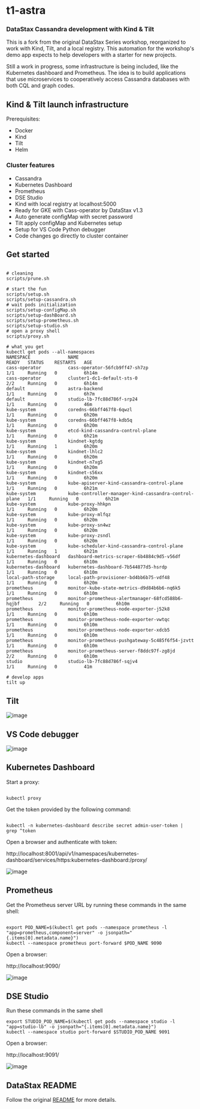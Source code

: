 # t1-astra

### DataStax Cassandra development with Kind & Tilt

This is a fork from the original DataStax Series workshop, reorganized to work with Kind, Tilt, and a local registry. This automation for the workshop's demo app expects to help developers with a starter for new projects.

Still a work in progress, some infrastructure is being included, like the Kubernetes dashboard and Prometheus. The idea is to build applications that use microservices to cooperatively access Cassandra databases with both CQL and graph codes.

## Kind & Tilt launch infrastructure

Prerequisites:
- Docker
- Kind
- Tilt
- Helm

### Cluster features

- Cassandra
- Kubernetes Dashboard
- Prometheus
- DSE Studio
- Kind with local registry at localhost:5000
- Ready for GKE with Cass-operator by DataStax v1.3
- Auto generate configMap with secret password
- Tilt apply configMap and Kubernetes setup
- Setup for VS Code Python debugger
- Code changes go directly to cluster container

## Get started

```console

# cleaning
scripts/prune.sh

# start the fun
scripts/setup.sh
scripts/setup-cassandra.sh
# wait pods initialization
scripts/setup-configMap.sh
scripts/setup-dashBoard.sh
scripts/setup-prometheus.sh
scripts/setup-studio.sh
# open a proxy shell
scripts/proxy.sh

# what you get
kubectl get pods --all-namespaces
NAMESPACE              NAME                                                   READY   STATUS    RESTARTS   AGE
cass-operator          cass-operator-56fcb9ff47-sh7zp                         1/1     Running   0          6h14m
cass-operator          cluster1-dc1-default-sts-0                             2/2     Running   0          6h14m
default                astra-backend                                          1/1     Running   0          6h7m
default                studio-lb-7fc88d786f-srp24                             1/1     Running   0          46m
kube-system            coredns-66bff467f8-6qwzl                               1/1     Running   0          6h20m
kube-system            coredns-66bff467f8-kdb5q                               1/1     Running   0          6h20m
kube-system            etcd-kind-cassandra-control-plane                      1/1     Running   0          6h21m
kube-system            kindnet-kgtdg                                          1/1     Running   1          6h20m
kube-system            kindnet-lhlc2                                          1/1     Running   0          6h20m
kube-system            kindnet-n7xg5                                          1/1     Running   0          6h20m
kube-system            kindnet-s56xx                                          1/1     Running   0          6h20m
kube-system            kube-apiserver-kind-cassandra-control-plane            1/1     Running   0          6h21m
kube-system            kube-controller-manager-kind-cassandra-control-plane   1/1     Running   0          6h21m
kube-system            kube-proxy-hhkpn                                       1/1     Running   0          6h20m
kube-system            kube-proxy-mlfqz                                       1/1     Running   0          6h20m
kube-system            kube-proxy-sn4wz                                       1/1     Running   0          6h20m
kube-system            kube-proxy-zsndl                                       1/1     Running   0          6h20m
kube-system            kube-scheduler-kind-cassandra-control-plane            1/1     Running   1          6h21m
kubernetes-dashboard   dashboard-metrics-scraper-6b4884c9d5-v56df             1/1     Running   0          6h10m
kubernetes-dashboard   kubernetes-dashboard-7b544877d5-hsrdp                  1/1     Running   0          6h10m
local-path-storage     local-path-provisioner-bd4bb6b75-vdf48                 1/1     Running   0          6h20m
prometheus             monitor-kube-state-metrics-d9d84b6b6-nq6k5             1/1     Running   0          6h10m
prometheus             monitor-prometheus-alertmanager-68fcd588b6-hqjbf       2/2     Running   0          6h10m
prometheus             monitor-prometheus-node-exporter-j52k8                 1/1     Running   0          6h10m
prometheus             monitor-prometheus-node-exporter-vwtqc                 1/1     Running   0          6h10m
prometheus             monitor-prometheus-node-exporter-xdcb5                 1/1     Running   0          6h10m
prometheus             monitor-prometheus-pushgateway-5c485f6f54-jzvtt        1/1     Running   0          6h10m
prometheus             monitor-prometheus-server-f8ddc97f-zg8jd               2/2     Running   0          6h10m
studio                 studio-lb-7fc88d786f-sqjv4                             1/1     Running   0          41m

# develop apps
tilt up

```
## Tilt 

![image](https://user-images.githubusercontent.com/86032/90684134-0fd9c080-e23e-11ea-88f6-5a886a2e7e8c.png)

## VS Code debugger

![image](https://user-images.githubusercontent.com/86032/90913177-40426b80-e3b2-11ea-9c9f-e3579f1141fd.png)

## Kubernetes Dashboard

Start a proxy:

```console

kubectl proxy

```

Get the token provided by the following command:

```console

kubectl -n kubernetes-dashboard describe secret admin-user-token | grep ^token

```

Open a browser and authenticate with token:

http://localhost:8001/api/v1/namespaces/kubernetes-dashboard/services/https:kubernetes-dashboard:/proxy/

![image](https://user-images.githubusercontent.com/86032/90908948-77f9e500-e3ab-11ea-9a26-dd9f6a47163d.png)

## Prometheus

Get the Prometheus server URL by running these commands in the same shell:

```console

export POD_NAME=$(kubectl get pods --namespace prometheus -l "app=prometheus,component=server" -o jsonpath="{.items[0].metadata.name}")
kubectl --namespace prometheus port-forward $POD_NAME 9090

```

Open a browser:

http://localhost:9090/

![image](https://user-images.githubusercontent.com/86032/90909696-84327200-e3ac-11ea-9dda-5b657c74ce25.png)

## DSE Studio

Run these commands in the same shell

```console
export STUDIO_POD_NAME=$(kubectl get pods --namespace studio -l "app=studio-lb" -o jsonpath="{.items[0].metadata.name}")
kubectl --namespace studio port-forward $STUDIO_POD_NAME 9091

```

Open a browser:

http://localhost:9091/

![image](https://user-images.githubusercontent.com/86032/90940482-50277300-e3e5-11ea-8361-cd7e82e12178.png)

## DataStax README

Follow the original [README](DataStax_README.md) for more details.